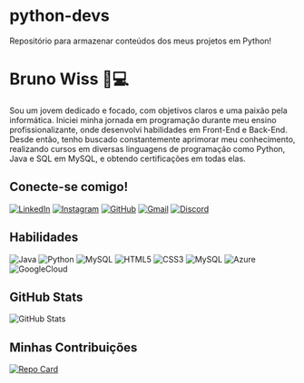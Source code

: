 # python-devs
Repositório para armazenar conteúdos dos meus projetos em Python!

# Bruno Wiss 📲💻

Sou um jovem dedicado e focado, com objetivos claros e uma paixão pela informática. Iniciei minha jornada em programação durante meu ensino profissionalizante, onde desenvolvi habilidades em Front-End e Back-End. Desde então, tenho buscado constantemente aprimorar meu conhecimento, realizando cursos em diversas linguagens de programação como Python, Java e SQL em MySQL, e obtendo certificações em todas elas. 

## Conecte-se comigo!
[![LinkedIn](https://img.shields.io/badge/LinkedIn-0077B5?style=for-the-badge&logo=linkedin&logoColor=white)](https://www.linkedin.com/in/wissbruno/)
[![Instagram](https://img.shields.io/badge/-Instagram-%23E4405F?style=for-the-badge&logo=instagram&logoColor=white)](https://www.instagram.com/wissbruno/)
[![GitHub](https://img.shields.io/badge/GitHub-100000?style=for-the-badge&logo=github&logoColor=white)](https://github.com/wissbruno)
[![Gmail](https://img.shields.io/badge/Gmail-333333?style=for-the-badge&logo=gmail&logoColor=red)](mailto:brunourw@gmail.com)
[![Discord](https://img.shields.io/badge/Discord-7289DA?style=for-the-badge&logo=discord&logoColor=white)](https://discord.com/channels/@wissbruno/)


## Habilidades
![Java](https://img.shields.io/badge/java-%23ED8B00.svg?style=for-the-badge&logo=openjdk&logoColor=white)
![Python](https://img.shields.io/badge/python-3670A0?style=for-the-badge&logo=python&logoColor=ffdd54)
![MySQL](https://img.shields.io/badge/MySQL-00000F?style=for-the-badge&logo=mysql&logoColor=white)
![HTML5](https://img.shields.io/badge/HTML5-E34F26?style=for-the-badge&logo=html5&logoColor=white)
![CSS3](https://img.shields.io/badge/CSS3-1572B6?style=for-the-badge&logo=css3&logoColor=white)
![MySQL](https://img.shields.io/badge/MySQL-00000F?style=for-the-badge&logo=mysql&logoColor=white)
![Azure](https://img.shields.io/badge/Azure-blue?style=for-the-badge&logo=microsoft%20azure&logoColor=blue&labelColor=FFFFFF&link=https%3A%2F%2Fimages.app.goo.gl%2FK7PN1jYJd57x4q7A8)
![GoogleCloud](https://img.shields.io/badge/GoogleCloud-%234285F4.svg?style=for-the-badge&logo=google-cloud&logoColor=white)

## GitHub Stats
![GitHub Stats](https://github-readme-stats.vercel.app/api?username=wissbruno&theme=transparent&bg_color=000&border_color=0000FF&show_icons=true&icon_color=0000FF&title_color=0000FF&text_color=FFF)

## Minhas Contribuições
[![Repo Card](https://github-readme-stats.vercel.app/api/pin/?username=wissbruno&repo=dio-lab-open-source&bg_color=000&border_color=0000FF&show_icons=true&icon_color=0000FF&title_color=0000FF&text_color=FFF)](https://github.com/wissbruno/dio-lab-open-source)
